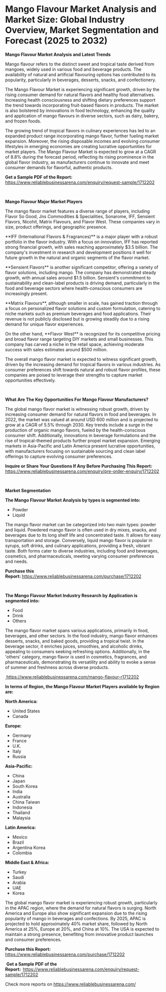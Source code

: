 <p><h1>Mango Flavour Market Analysis and Market Size: Global Industry Overview, Market Segmentation and Forecast (2025 to 2032)</h1></p><p><strong>Mango Flavour Market Analysis and Latest Trends</strong></p>
<p><p>Mango flavour refers to the distinct sweet and tropical taste derived from mangoes, widely used in various food and beverage products. The availability of natural and artificial flavouring options has contributed to its popularity, particularly in beverages, desserts, snacks, and confectionery. </p><p>The Mango Flavour Market is experiencing significant growth, driven by the rising consumer demand for natural flavors and healthy food alternatives. Increasing health consciousness and shifting dietary preferences support the trend towards incorporating fruit-based flavors in products. The market is also bolstered by innovations in food technology, enhancing the quality and application of mango flavours in diverse sectors, such as dairy, bakery, and frozen foods.</p><p>The growing trend of tropical flavors in culinary experiences has led to an expanded product range incorporating mango flavor, further fueling market expansion. Moreover, the rising disposable incomes and evolving consumer lifestyles in emerging economies are creating lucrative opportunities for market players. The Mango Flavour Market is expected to grow at a CAGR of 8.8% during the forecast period, reflecting its rising prominence in the global flavor industry, as manufacturers continue to innovate and meet consumer demands for flavorful, authentic products.</p></p>
<p><strong>Get a Sample PDF of the Report:&nbsp;</strong> <a href="https://www.reliablebusinessarena.com/enquiry/request-sample/1712202?utm_campaign=2116&utm_medium=2&utm_source=Github&utm_content=ia&utm_term=28032025&utm_id=mango-flavour">https://www.reliablebusinessarena.com/enquiry/request-sample/1712202</a></p>
<p>&nbsp;</p>
<p><strong>Mango Flavour Major Market Players</strong></p>
<p><p>The mango flavor market features a diverse range of players, including Flavor So Good, Jns Commodities & Specialities, Sonarome, IFF, Sensient Flavors, Nicohit, Matrix Flavours, and Flavor West. These companies vary in size, product offerings, and geographic presence.</p><p>**IFF (International Flavors & Fragrances)** is a major player with a robust portfolio in the flavor industry. With a focus on innovation, IFF has reported strong financial growth, with sales reaching approximately $3.5 billion. The company's investment in research and development positions it well for future growth in the natural and organic segments of the flavor market.</p><p>**Sensient Flavors** is another significant competitor, offering a variety of flavor solutions, including mango. The company has demonstrated steady growth, with annual sales around $1.5 billion. Sensient's commitment to sustainability and clean-label products is driving demand, particularly in the food and beverage sectors where health-conscious consumers are increasingly present.</p><p>**Matrix Flavours**, although smaller in scale, has gained traction through a focus on personalized flavor solutions and custom formulation, catering to niche markets such as premium beverages and food applications. Their revenue is not publicly disclosed but is growing steadily due to a rising demand for unique flavor experiences.</p><p>On the other hand, **Flavor West** is recognized for its competitive pricing and broad flavor range targeting DIY markets and small businesses. This company has carved a niche in the retail space, achieving moderate success with sales estimates around $500 million.</p><p>The overall mango flavor market is expected to witness significant growth, driven by the increasing demand for tropical flavors in various industries. As consumer preferences shift towards natural and robust flavor profiles, these companies are poised to leverage their strengths to capture market opportunities effectively.</p></p>
<p>&nbsp;</p>
<p><strong>What Are The Key Opportunities For Mango Flavour Manufacturers?</strong></p>
<p><p>The global mango flavor market is witnessing robust growth, driven by increasing consumer demand for natural flavors in food and beverages. In 2022, the market was valued at around USD 600 million and is projected to grow at a CAGR of 5.5% through 2030. Key trends include a surge in the production of organic mango flavors, fueled by the health-conscious consumer shift. Additionally, innovations in beverage formulations and the rise of tropical-themed products further propel market expansion. Emerging markets in Asia-Pacific and Latin America present lucrative opportunities, with manufacturers focusing on sustainable sourcing and clean label offerings to capture evolving consumer preferences.</p></p>
<p><strong>Inquire or Share Your Questions If Any Before Purchasing This Report:</strong> <a href="https://www.reliablebusinessarena.com/enquiry/pre-order-enquiry/1712202?utm_campaign=2116&utm_medium=2&utm_source=Github&utm_content=ia&utm_term=28032025&utm_id=mango-flavour">https://www.reliablebusinessarena.com/enquiry/pre-order-enquiry/1712202</a></p>
<p>&nbsp;</p>
<p><strong>Market Segmentation</strong></p>
<p><strong>The Mango Flavour Market Analysis by types is segmented into:</strong></p>
<p><ul><li>Powder</li><li>Liquid</li></ul></p>
<p><p>The mango flavor market can be categorized into two main types: powder and liquid. Powdered mango flavor is often used in dry mixes, snacks, and beverages due to its long shelf life and concentrated taste. It allows for easy transportation and storage. Conversely, liquid mango flavor is popular in syrups, soft drinks, and culinary applications, providing a fresh, vibrant taste. Both forms cater to diverse industries, including food and beverages, cosmetics, and pharmaceuticals, meeting varying consumer preferences and needs.</p></p>
<p><strong>Purchase this Report:&nbsp;</strong><a href="https://www.reliablebusinessarena.com/purchase/1712202?utm_campaign=2116&utm_medium=2&utm_source=Github&utm_content=ia&utm_term=28032025&utm_id=mango-flavour">https://www.reliablebusinessarena.com/purchase/1712202</a></p>
<p>&nbsp;</p>
<p><strong>The Mango Flavour Market Industry Research by Application is segmented into:</strong></p>
<p><ul><li>Food</li><li>Drink</li><li>Others</li></ul></p>
<p><p>The mango flavor market spans various applications, primarily in food, beverages, and other sectors. In the food industry, mango flavor enhances desserts, snacks, and baked goods, providing a tropical twist. In the beverage sector, it enriches juices, smoothies, and alcoholic drinks, appealing to consumers seeking refreshing options. Additionally, in the 'others' category, mango flavor is used in cosmetics, fragrances, and pharmaceuticals, demonstrating its versatility and ability to evoke a sense of summer and freshness across diverse products.</p></p>
<p><a href="https://www.reliablebusinessarena.com/mango-flavour-r1712202?utm_campaign=2116&utm_medium=2&utm_source=Github&utm_content=ia&utm_term=28032025&utm_id=mango-flavour">&nbsp;https://www.reliablebusinessarena.com/mango-flavour-r1712202</a></p>
<p><strong>In terms of Region, the Mango Flavour Market Players available by Region are:</strong></p>
<p>
    <p> <strong> North America: </strong>
        <ul>
            <li>United States</li>
            <li>Canada</li>
        </ul>
        </p> 
    <p> <strong> Europe: </strong>
        <ul>
            <li>Germany</li>
            <li>France</li>
            <li>U.K.</li>
            <li>Italy</li>
            <li>Russia</li>
        </ul>
        </p> 
    <p> <strong> Asia-Pacific: </strong>
        <ul>
            <li>China</li>
            <li>Japan</li>
            <li>South Korea</li>
            <li>India</li>
            <li>Australia</li>
            <li>China Taiwan</li>
            <li>Indonesia</li>
            <li>Thailand</li>
            <li>Malaysia</li>
        </ul>
        </p> 
    <p> <strong> Latin America: </strong>
        <ul>
            <li>Mexico</li>
            <li>Brazil</li>
            <li>Argentina Korea</li>
            <li>Colombia</li>
        </ul>
        </p> 
    <p> <strong> Middle East & Africa: </strong>
        <ul>
            <li>Turkey</li>
            <li>Saudi</li>
            <li>Arabia</li>
            <li>UAE</li>
            <li>Korea</li>
        </ul>
    </p>
    </p>
<p><p>The global mango flavor market is experiencing robust growth, particularly in the APAC region, where the demand for natural flavors is surging. North America and Europe also show significant expansion due to the rising popularity of mango in beverages and confections. By 2025, APAC is projected to hold approximately 40% market share, followed by North America at 25%, Europe at 20%, and China at 10%. The USA is expected to maintain a strong presence, benefiting from innovative product launches and consumer preferences.</p></p>
<p><strong>Purchase this Report: </strong><a href="https://www.reliablebusinessarena.com/purchase/1712202?utm_campaign=2116&utm_medium=2&utm_source=Github&utm_content=ia&utm_term=28032025&utm_id=mango-flavour">https://www.reliablebusinessarena.com/purchase/1712202</a></p>
<p>&nbsp;<strong>Get a Sample PDF of the Report:&nbsp;&nbsp;</strong><a href="https://www.reliablebusinessarena.com/enquiry/request-sample/1712202?utm_campaign=2116&utm_medium=2&utm_source=Github&utm_content=ia&utm_term=28032025&utm_id=mango-flavour">https://www.reliablebusinessarena.com/enquiry/request-sample/1712202</a></p>
<p><strong></strong></p>
<p>Check more reports on <a href="https://www.reliablebusinessarena.com/?utm_campaign=2116&utm_medium=2&utm_source=Github&utm_content=ia&utm_term=28032025&utm_id=mango-flavour">https://www.reliablebusinessarena.com/</a></p>